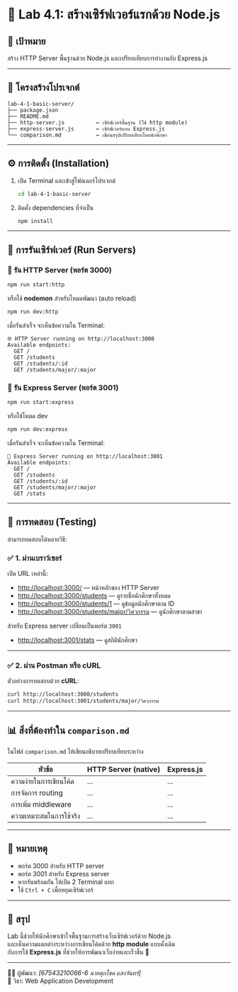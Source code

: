 # 🧪 Lab 4.1: สร้างเซิร์ฟเวอร์แรกด้วย Node.js

## 🎯 เป้าหมาย
สร้าง HTTP Server พื้นฐานด้วย Node.js และเปรียบเทียบการทำงานกับ Express.js

---

## 📁 โครงสร้างโปรเจกต์

```
lab-4-1-basic-server/
├── package.json
├── README.md
├── http-server.js          ← เซิร์ฟเวอร์พื้นฐาน (ใช้ http module)
├── express-server.js       ← เซิร์ฟเวอร์แบบ Express.js
└── comparison.md           ← เขียนสรุปเปรียบเทียบโดยนักศึกษา
```

---

## ⚙️ การติดตั้ง (Installation)

1. เปิด Terminal และเข้าสู่โฟลเดอร์โปรเจกต์

   ```bash
   cd lab-4-1-basic-server
   ```

2. ติดตั้ง dependencies ที่จำเป็น

   ```bash
   npm install
   ```

---

## 🚀 การรันเซิร์ฟเวอร์ (Run Servers)

### 🔹 รัน HTTP Server (พอร์ต 3000)

```bash
npm run start:http
```

หรือใช้ **nodemon** สำหรับโหมดพัฒนา (auto reload)

```bash
npm run dev:http
```

เมื่อรันสำเร็จ จะเห็นข้อความใน Terminal:

```
🌐 HTTP Server running on http://localhost:3000
Available endpoints:
  GET /
  GET /students
  GET /students/:id
  GET /students/major/:major
```

### 🔹 รัน Express Server (พอร์ต 3001)

```bash
npm run start:express
```

หรือใช้โหมด dev

```bash
npm run dev:express
```

เมื่อรันสำเร็จ จะเห็นข้อความใน Terminal:

```
🚀 Express Server running on http://localhost:3001
Available endpoints:
  GET /
  GET /students
  GET /students/:id
  GET /students/major/:major
  GET /stats
```

---

## 🧭 การทดสอบ (Testing)

สามารถทดสอบได้หลายวิธี:

### ✅ 1. ผ่านเบราว์เซอร์
เปิด URL เหล่านี้:

- [http://localhost:3000/](http://localhost:3000/) — หน้าหลักของ HTTP Server  
- [http://localhost:3000/students](http://localhost:3000/students) — ดูรายชื่อนักศึกษาทั้งหมด  
- [http://localhost:3000/students/1](http://localhost:3000/students/1) — ดูข้อมูลนักศึกษาตาม ID  
- [http://localhost:3000/students/major/วิศวกรรม](http://localhost:3000/students/major/วิศวกรรม) — ดูนักศึกษาตามสาขา  

สำหรับ Express server เปลี่ยนเป็นพอร์ต `3001`

- [http://localhost:3001/stats](http://localhost:3001/stats) — ดูสถิตินักศึกษา

---

### ✅ 2. ผ่าน Postman หรือ cURL

ตัวอย่างการทดสอบด้วย **cURL**:

```bash
curl http://localhost:3000/students
curl http://localhost:3001/students/major/วิศวกรรม
```

---

## 📊 สิ่งที่ต้องทำใน `comparison.md`

ในไฟล์ `comparison.md` ให้เขียนอธิบายเปรียบเทียบระหว่าง

| หัวข้อ | HTTP Server (native) | Express.js |
|--------|-----------------------|-------------|
| ความง่ายในการเขียนโค้ด | ... | ... |
| การจัดการ routing | ... | ... |
| การเพิ่ม middleware | ... | ... |
| ความเหมาะสมในการใช้จริง | ... | ... |

---

## 🧩 หมายเหตุ
- พอร์ต 3000 สำหรับ HTTP server  
- พอร์ต 3001 สำหรับ Express server  
- หากรันพร้อมกัน ให้เปิด 2 Terminal แยก  
- ใช้ `Ctrl + C` เพื่อหยุดเซิร์ฟเวอร์  

---

## 🧠 สรุป
Lab นี้ช่วยให้นักศึกษาเข้าใจพื้นฐานการสร้างเว็บเซิร์ฟเวอร์ด้วย Node.js  
และเห็นความแตกต่างระหว่างการเขียนโค้ดด้วย **http module** แบบดั้งเดิม  
กับการใช้ **Express.js** ที่ช่วยให้การพัฒนาเว็บง่ายและเร็วขึ้น 🚀

---

👨‍💻 ผู้พัฒนา: *[67543210066-6 นายศุภโชค แสงจันทร์]*  
📅 วิชา: Web Application Development  
